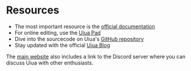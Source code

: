 # Resources

- The most important resource is the [official documentation][docs]
- For online editing, use the [Uiua Pad][pad]
- Dive into the sourcecode on Uiua's [GitHub repository][github]
- Stay updated with the official [Uiua Blog][blog]

The [main website][main] also includes a link to the Discord server where you can discuss Uiua with other enthusiasts.

[docs]: https://www.uiua.org/docs
[github]: https://github.com/uiua-lang/uiua
[pad]: https://www.uiua.org/pad
[blog]: https://www.uiua.org/blog
[main]: https://www.uiua.org

